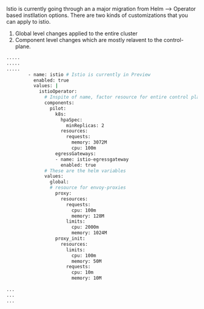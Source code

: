Istio is currently going through an a major migration from Helm --> Operator based instllation options. There are two kinds of customizations that you can apply to istio. 
1. Global level changes applied to the entire cluster 
2. Component level changes which are mostly relavent to the control-plane.


```bash
.....
.....
.....
        - name: istio # Istio is currently in Preview
          enabled: true
          values: |
            istioOperator:
              # Inspite of name, factor resource for entire control plane  
              components:
                pilot:
                  k8s:
                    hpaSpec:
                      minReplicas: 2
                    resources:
                      requests:
                        memory: 3072M
                        cpu: 100m
                  egressGateways:
                  - name: istio-egressgateway
                    enabled: true
              # These are the helm variables
              values:
                global: 
                # resource for envoy-proxies 
                  proxy:
                    resources:
                      requests:
                        cpu: 100m
                        memory: 128M
                      limits:
                        cpu: 2000m
                        memory: 1024M
                  proxy_init:
                    resources:
                      limits:
                        cpu: 100m
                        memory: 50M
                      requests:
                        cpu: 10m
                        memory: 10M
                
...
...
...
```